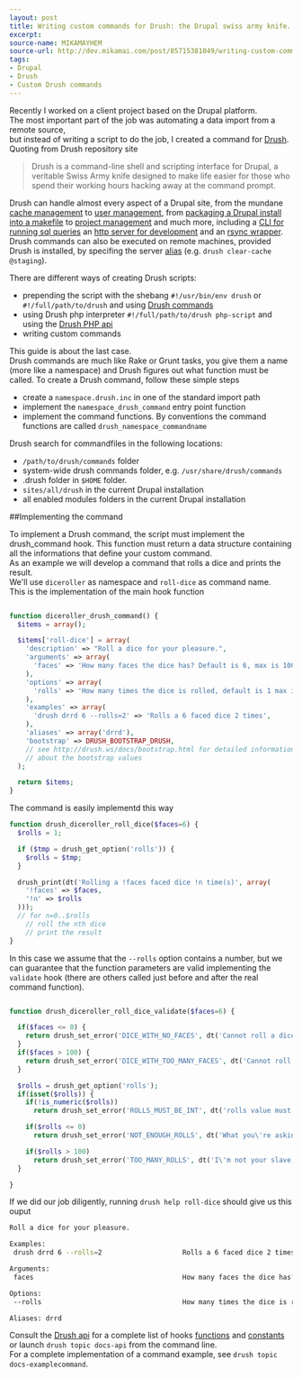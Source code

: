 ```yaml
---
layout: post
title: Writing custom commands for Drush: the Drupal swiss army knife.
excerpt:
source-name: MIKAMAYHEM
source-url: http://dev.mikamai.com/post/85715381049/writing-custom-commands-for-drush-the-drupal-swiss
tags:
- Drupal
- Drush
- Custom Drush commands
---
```


Recently I worked on a client project based on the Drupal platform.  
The most important part of the job was automating a data import from a remote source,  
but instead of writing a script to do the job, I created a command for [Drush](https://github.com/drush-ops/drush).  
Quoting from Drush repository site

> Drush is a command-line shell and scripting interface for Drupal, a veritable Swiss Army knife designed to make life easier for those who spend their working hours hacking away at the command prompt.

Drush can handle almost every aspect of a Drupal site, from the mundane [cache management](http://www.drushcommands.com/drush-7x/cache) to
[user management](http://www.drushcommands.com/drush-6x/user), from [packaging a Drupal install into a makefile](http://www.drushcommands.com/drush-6x/make) to
[project management](http://www.drushcommands.com/drush-6x/pm) and much more, including a [CLI for running sql queries](http://www.drushcommands.com/drush-6x/sql/sql-cli) an [http server for development](http://www.drushcommands.com/drush-6x/runserver/runserver) and an [rsync wrapper](http://www.drushcommands.com/drush-7x/core/core-rsync).  
Drush commands can also be executed on remote machines, provided Drush is installed, by specifing the server [alias](http://deeson-online.co.uk/labs/drupal-drush-aliases-and-how-use-them) (e.g. `drush clear-cache @staging`).  

There are different ways of creating Drush scripts:
- prepending the script with the shebang `#!/usr/bin/env drush` or `#!/full/path/to/drush` and using
[Drush commands](http://www.drushcommands.com/)
- using Drush php interpreter `#!/full/path/to/drush php-script` and using the [Drush
PHP api](http://api.drush.org/)
- writing custom commands

This guide is about the last case.  
Drush commands are much like Rake or Grunt tasks, you give them a name (more like a namespace) and Drush figures out what function must be called.
To create a Drush command, follow these simple steps

- create a `namespace.drush.inc` in one of the standard import path
- implement the `namespace_drush_command` entry point function
- implement the command functions. By conventions the command functions are called `drush_namespace_commandname`

Drush search for commandfiles in the following locations:

- `/path/to/drush/commands` folder
- system-wide drush commands folder, e.g. `/usr/share/drush/commands`
- .drush folder in `$HOME` folder.
- `sites/all/drush` in the current Drupal installation
- all enabled modules folders in the current Drupal installation

##Implementing the command

To implement a Drush command, the script must implement the drush_command hook.
This function must return a data structure containing all the informations that define your custom command.  
As an example we will develop a command that rolls a dice and prints the result.  
We'll use `diceroller` as namespace and `roll-dice` as command name.  
This is the implementation of the main hook function

```php

function diceroller_drush_command() {
  $items = array();

  $items['roll-dice'] = array(
    'description' => "Roll a dice for your pleasure.",
    'arguments' => array(
      'faces' => 'How many faces the dice has? Default is 6, max is 100.',
    ),
    'options' => array(
      'rolls' => 'How many times the dice is rolled, default is 1 max is 100',
    ),
    'examples' => array(
      'drush drrd 6 --rolls=2' => 'Rolls a 6 faced dice 2 times',
    ),
    'aliases' => array('drrd'),
    'bootstrap' => DRUSH_BOOTSTRAP_DRUSH,
    // see http://drush.ws/docs/bootstrap.html for detailed informations
    // about the bootstrap values
  );

  return $items;
}
```

The command is easily implementd this way

```php
function drush_diceroller_roll_dice($faces=6) {
  $rolls = 1;

  if ($tmp = drush_get_option('rolls')) {
    $rolls = $tmp;
  }  

  drush_print(dt('Rolling a !faces faced dice !n time(s)', array(
    '!faces' => $faces,
    '!n' => $rolls
  )));
  // for n=0..$rolls
    // roll the nth dice
    // print the result
}

```

In this case we assume that the `--rolls` option contains a number, but we can guarantee that the function parameters are valid implementing the `validate` hook (there are others called just before and after the real command function).

```php

function drush_diceroller_roll_dice_validate($faces=6) {

  if($faces <= 0) {
    return drush_set_error('DICE_WITH_NO_FACES', dt('Cannot roll a dice with no faces!'));
  }
  if($faces > 100) {
    return drush_set_error('DICE_WITH_TOO_MANY_FACES', dt('Cannot roll a sphere!'));
  }

  $rolls = drush_get_option('rolls');
  if(isset($rolls)) {
    if(!is_numeric($rolls))
      return drush_set_error('ROLLS_MUST_BE_INT', dt('rolls value must be a number!'));

    if($rolls <= 0)
      return drush_set_error('NOT_ENOUGH_ROLLS', dt('What you\'re asking cannot be done!'));

    if($rolls > 100)
      return drush_set_error('TOO_MANY_ROLLS', dt('I\'m not your slave, roll it by yourself!'));
  }

}
```

If we did our job diligently, running `drush help roll-dice` should give us this ouput

```bash
Roll a dice for your pleasure.

Examples:
 drush drrd 6 --rolls=2                    Rolls a 6 faced dice 2 times

Arguments:
 faces                                     How many faces the dice has? Default is 6, max is 100.

Options:
 --rolls                                   How many times the dice is rolled, default is 1 max is 100

Aliases: drrd
```

Consult the [Drush api](http://api.drush.org/) for a complete list of hooks [functions](http://api.drush.org/api/drush/functions/6.x) and [constants](http://api.drush.org/api/drush/constants/6.x) or launch `drush topic docs-api` from the command line.  
For a complete implementation of a command example, see `drush topic docs-examplecommand`.  
